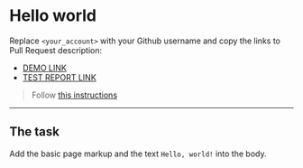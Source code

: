 # Hello world

Replace `<your_account>` with your Github username and copy the links to Pull Request description:

- [DEMO LINK](https://Kocha1991.github.io/layout_hello-world/)
- [TEST REPORT LINK](https://Kocha1991.github.io/layout_hello-world/report/html_report/)

> Follow [this instructions](https://mate-academy.github.io/layout_task-guideline/#how-to-solve-the-layout-tasks-on-github)

---

## The task

Add the basic page markup and the text `Hello, world!` into the body.
